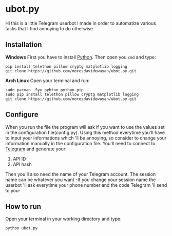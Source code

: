 # ubot.py

Hi this is a little Telegram userbot I made in order to automatize various tasks that I find annoying to do otherwise.

## Installation
**Windows**
First you have to install [Python](https://www.python.org/ftp/python/3.9.0/python-3.9.0-amd64.exe).
Then open you `cmd` and type:

    pip install telethon pillow cryptg matplotlib logging
    git clone https://github.com/moresdavidewayan/ubot.py.git

**Arch Linux**
Open your terminal and run:

    sudo pacman -Syu pyhton python-pip
    sudo pip install telethon pillow cryptg matplotlib logging
    git clone https://github.com/moresdavidewayan/ubot.py.git
## Configure
When you run the file the program will ask if you want to use the values set in the configuration file(config.py). Using this method everytime you'll have to input your informations which 'll be annoying, so consider to change your information manually in the configuration file.
You'll need to connect to [Telegram](https://my.telegram.org) and generate your:
 1. API ID
 2. API hash 

Then you'll also need the name of your Telegram account.
The session name can be whatever you want 
-If you change your session name the userbot 'll ask everytime your phone number and the code Telegram 'll send to you-
## How to run
Open your terminal in your working directory and type:

    python ubot.py
